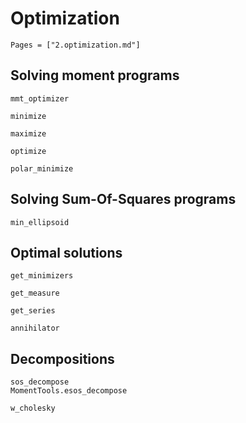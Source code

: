 # Optimization
```@index
Pages = ["2.optimization.md"]
```

## Solving moment programs

```@docs 
mmt_optimizer
```

```@docs 
minimize
```

```@docs
maximize
```

```@docs 
optimize
```

```@docs 
polar_minimize
```

## Solving Sum-Of-Squares programs

```@docs
min_ellipsoid 
```

## Optimal solutions

```@docs 
get_minimizers
```

```@docs 
get_measure
```

```@docs 
get_series
```

```@docs 
annihilator
```
## Decompositions

```@docs
sos_decompose
MomentTools.esos_decompose
```

```@docs
w_cholesky
```




